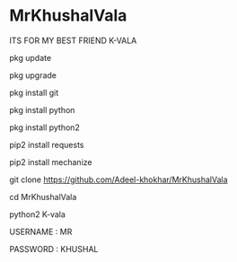 # MrKhushalVala

ITS FOR MY BEST FRIEND K-VALA


pkg update


pkg upgrade


pkg install git


pkg install python


pkg install python2


pip2 install requests


pip2 install mechanize


git clone https://github.com/Adeel-khokhar/MrKhushalVala


cd MrKhushalVala


python2 K-vala


USERNAME : MR

PASSWORD : KHUSHAL
